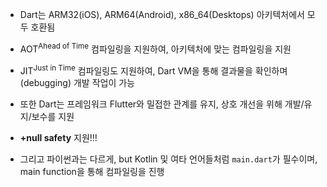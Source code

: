 - Dart는 ARM32(iOS), ARM64(Android), x86_64(Desktops) 아키텍처에서 모두 호환됨

- AOT<sup>Ahead of Time</sup> 컴파일링을 지원하여, 아키텍처에 맞는 컴파일링을 지원

- JIT<sup>Just in Time</sup> 컴파일링도 지원하여, Dart VM을 통해 결과물을 확인하며 (debugging) 개발 작업이  가능

- 또한 Dart는 프레임워크 Flutter와 밀접한 관계를 유지, 상호 개선을 위해 개발/유지/보수를 지원

- **+null safety** 지원!!!

- 그리고 파이썬과는 다르게, but Kotlin 및 여타 언어들처럼 `main.dart`가 필수이며, main function을 통해 컴파일링을 진행
